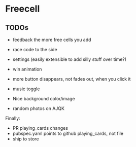 # Freecell

## TODOs

- feedback the more free cells you add
- race code to the side
- settings (easily extensible to add silly stuff over time?)
- win animation
- more button disappears, not fades out, when you click it
- music toggle

- Nice background color/image
- random photos on AJQK

Finally:
- PR playing_cards changes
- pubspec.yaml points to github playing_cards, not file
- ship to store